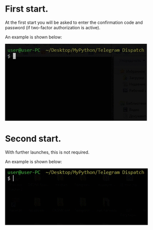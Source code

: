 # First start.

At the first start you will be asked to enter the confirmation code and password (if two-factor authorization is active). 

An example is shown below:

![Auth Demo](./examples/HmxoE5sCqw.gif)

# Second start.

With further launches, this is not required.

An example is shown below:

![Auth Demo](./examples/kVM9jmUdI1.gif)
